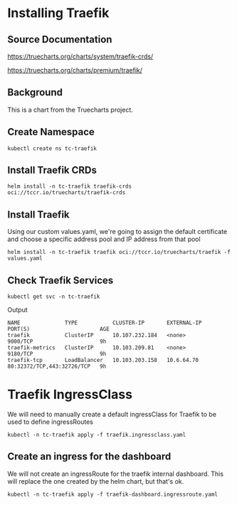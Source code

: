 # Installing Traefik

## Source Documentation
https://truecharts.org/charts/system/traefik-crds/

https://truecharts.org/charts/premium/traefik/

## Background
This is a chart from the Truecharts project.

## Create Namespace
```
kubectl create ns tc-traefik
```

## Install Traefik CRDs
```
helm install -n tc-traefik traefik-crds oci://tccr.io/truecharts/traefik-crds
```

## Install Traefik
Using our custom values.yaml, we're going to assign the default certificate and choose a specific address pool and IP address from that pool
```
helm install -n tc-traefik traefik oci://tccr.io/truecharts/traefik -f values.yaml
```

## Check Traefik Services
```
kubectl get svc -n tc-traefik
```
Output
```
NAME              TYPE           CLUSTER-IP       EXTERNAL-IP   PORT(S)                      AGE
traefik           ClusterIP      10.107.232.184   <none>        9000/TCP                     9h
traefik-metrics   ClusterIP      10.103.209.81    <none>        9180/TCP                     9h
traefik-tcp       LoadBalancer   10.103.203.158   10.6.64.70    80:32372/TCP,443:32726/TCP   9h
```

# Traefik IngressClass
We will need to manually create a default ingressClass for Traefik to be used to define ingressRoutes
```
kubectl -n tc-traefik apply -f traefik.ingressclass.yaml
```

## Create an ingress for the dashboard
We will not create an ingressRoute for the traefik internal dashboard.  This will replace the one created by the helm chart, but that's ok.
```
kubectl -n tc-traefik apply -f traefik-dashboard.ingressroute.yaml
```

